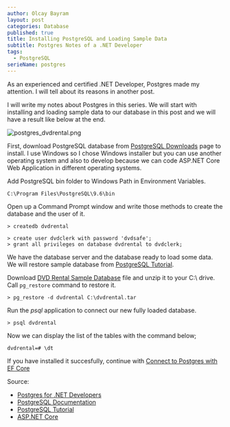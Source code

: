 ```yaml
---
author: Olcay Bayram
layout: post
categories: Database
published: true
title: Installing PostgreSQL and Loading Sample Data
subtitle: Postgres Notes of a .NET Developer
tags:
  - PostgreSQL
serieName: postgres
---
```

As an experienced and certified .NET Developer, Postgres made my attention. I will tell about its reasons in another post.

I will write my notes about Postgres in this series. We will start with installing and loading sample data to our database in this post and we will have a result like below at the end.

![postgres_dvdrental.png]({{site.baseurl}}/img/postgres_dvdrental.png)

First, download PostgreSQL database from [PostgreSQL Downloads](https://www.postgresql.org/download/) page to install. I use Windows so I chose Windows installer but you can use another operating system and also to develop because we can code ASP.NET Core Web Application in different operating systems.

<!--more-->

Add PostgreSQL bin folder to Windows Path in Environment Variables.

`C:\Program Files\PostgreSQL\9.6\bin`

Open up a Command Prompt window and write those methods to create the database and the user of it.

	> createdb dvdrental

	> create user dvdclerk with password 'dvdsafe'; 
	> grant all privileges on database dvdrental to dvdclerk;

We have the database server and the database ready to load some data. We will restore sample database from [PostgreSQL Tutorial](http://www.postgresqltutorial.com).

Download [DVD Rental Sample Database](http://www.postgresqltutorial.com/postgresql-sample-database/) file and unzip it to your C:\ drive. Call `pg_restore` command to restore it.

`> pg_restore -d dvdrental C:\dvdrental.tar`

Run the *_psql_* application to connect our new fully loaded database.

`> psql dvdrental`

Now we can display the list of the tables with the command below;

`dvdrental=# \dt`

If you have installed it succesfully, continue with [Connect to Postgres with EF Core]({{site.baseurl}}/2017/05/05/installing-postgresql-and-loading-sample-data/)

Source:

- [Postgres for .NET Developers](https://app.pluralsight.com/library/courses/postgres-dotnet-developers/)
- [PostgreSQL Documentation](https://www.postgresql.org/docs/current/static/)
- [PostgreSQL Tutorial](http://www.postgresqltutorial.com/)
- [ASP.NET Core](https://docs.microsoft.com/en-us/aspnet/core/)


